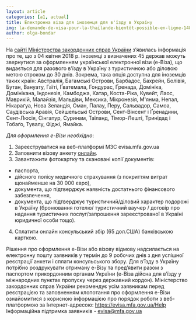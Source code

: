 ```yaml
---
layout: article
categories: [a1, actual]
title: Електронна віза для іноземця для в'їзду в Україну 
img: la-demande-de-visa-pour-la-thaïlande-bientôt-possible-en-ligne-1485712771905.jpg
author: olga-bondar
---
```

На [сайті Міністерства закордонних справ України](https://mfa.gov.ua/ua/consular-affairs/entering-ukraine/e-visa) 
з’явилась інформація про те, що з 04 квітня 2018 р. іноземці з визначених 45 держав можуть звернутися за оформленням української 
електронної візи (е-Віза), що видається для разового в’їзду в Україну з туристичною або діловою метою строком до 30 днів.
Зокрема, така опція доступна для іноземців таких країн: Австралія,  Багамські Острови, Барбадос, Бахрейн, Болівія, Бутан, Вануату, Гаїті, 
Ґватемала, Гондурас, Ґренада, Домініка,   Домінікана, Індонезія, Камбоджа, Катар, Коста-Ріка, Кувейт, Лаос, Маврикій,   Малайзія, Мальдіви, Мексика, Мікронезія, М'янма, Непал, Нікараґуа, Нова Зеландія, Оман, Палау, Перу, Сальвадор, Самоа, Саудівська Аравія, Сейшельські Острови, Сент-Вінсент і Ґренадини, Сент-Люсія, Сінгапур, Суринам, Таїланд, Тімор-Лешті, Тринідад і Тобаґо, Тувалу, Фіджі, Ямайка.

 *Для оформлення е-Візи необхідно*:
1. Зареєструватися на веб-платформі МЗС evisa.mfa.gov.ua
2. Заповнити візову анкету [онлайн](https://evisa.mfa.gov.ua/).
3. Завантажити фотокартку та скановані копії документів:
- паспорта,
- дійсного полісу медичного страхування (з покриттям витрат щонайменше на 30 000 євро),
- документа, що підтверджує наявність достатнього фінансового забезпечення,
- документа, що підтверджує туристичний/діловий характер подорожі в Україну (бронювання готелю/ туристичний ваучер / договір про надання 
туристичних послуг/запрошення зареєстрованої в Україні юридичної особи тощо).

4. Сплатити онлайн консульський збір (65 дол.США) банківською карткою.

Рішення про оформлення е-Візи або візову відмову надсилається на електронну пошту заявників у термін до 9 робочих днів з дня успішної 
реєстрації анкети і сплати консульського збору.
Для в’їзду в Україну потрібно роздрукувати отриману е-Візу та пред’явити разом з паспортом прикордонним органам України (е-Віза дійсна 
для в’їзду у міжнародних пунктах пропуску через державний кордон).
Міністерство закордонних справ України рекомендує усім заявникам перед реєстрацією та заповненням клопотання про оформлення е-Візи 
ознайомитися з корисною інформацією про порядок роботи з веб-платформою за Інтернет-адресою: https://evisa.mfa.gov.ua/Help
Інформаційна підтримка заявників -  evisa@mfa.gov.ua
